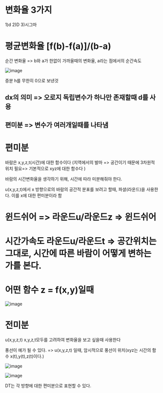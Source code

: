 # 변화율 3가지

1)d
2)D
3)시그마

# 평균변화율 [f(b)-f(a)]/(b-a)

순간 변화율 => b와 a가 한없이 가까울때의 변화율,  a라는 점에서의 순간속도

![image](https://user-images.githubusercontent.com/73323188/125217526-d4cff800-e2fb-11eb-9d62-b8ae25ca83b0.png)

증분 h를 무한히 0으로 보낸것

## dx의 의미 => 오로지 독립변수가 하나만 존재할때 d를 사용

## 편미분 => 변수가 여러개일때를 나타냄

# 편미분

바람은 x,y,z,t(시간)에 대한 함수이다 (지역에서의 발마 => 공간이기 때문에 3차원적 위치 필요=> 기본적으로 xyz에 대한 함수다 )

바람의 시간변화율을 생각하기 위해, 시간에 따라 미분해줘야 한다.

u(x,y,z,t)에서 x 방향으로의 바람의 공간적 분표를 보려고 할때, 파셜(라운드)을 사용한다. 이를 x에 대한 편미분이라 함


# 윈드쉬어 =>  라운드u/라운드z => 윈드쉬어

# 시간가속도 라운드u/라운드t => 공간위치는 그대로, 시간에 따른 바람이 어떻게 변하는가를 본다.

# 어떤 함수 z = f(x,y)일때

![image](https://user-images.githubusercontent.com/73323188/125219427-ace29380-e2ff-11eb-9e1c-635fbe51db82.png)

# 전미분

u(x,y,z,t) x,y,z,t모두를 고려하여 변화율을 보고 싶을때 사용한다

풍선이 예가 될 수 있다. => u(x,y,z,t) 일때, 암시적으로 풍선이 위치(xyz는 시간의 함수 x(t),y(t),z(t)이다.)

![image](https://user-images.githubusercontent.com/73323188/125219856-98eb6180-e300-11eb-9938-289f3210af40.png)

![image](https://user-images.githubusercontent.com/73323188/125223299-7e1beb80-e306-11eb-96ea-09cf5a4da669.png)

DT는 각 방향에 대한 편미분으로 표현할 수 있다. 









